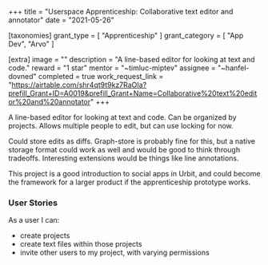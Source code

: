 +++
title = "Userspace Apprenticeship: Collaborative text editor and annotator"
date = "2021-05-26"

[taxonomies]
grant_type = [ "Apprenticeship" ]
grant_category = [ "App Dev", "Arvo" ]

[extra]
image = ""
description = "A line-based editor for looking at text and code."
reward = "1 star"
mentor = "~timluc-miptev"
assignee = "~hanfel-dovned"
completed = true
work_request_link = "https://airtable.com/shr4qt9t9kz7RaOIa?prefill_Grant+ID=A0019&prefill_Grant+Name=Collaborative%20text%20editor%20and%20annotator"
+++

A line-based editor for looking at text and code. Can be organized by projects. Allows multiple people to edit, but can use locking for now.

Could store edits as diffs. Graph-store is probably fine for this, but a native storage format could work as well and would be good to think through tradeoffs. Interesting extensions would be things like line annotations.

This project is a good introduction to social apps in Urbit, and could become the framework for a larger product if the apprenticeship prototype works.

### User Stories

As a user I can:

- create projects
- create text files within those projects
- invite other users to my project, with varying permissions

